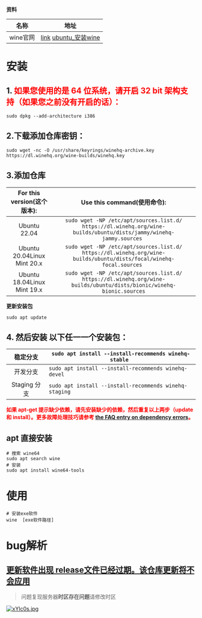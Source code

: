 **资料**

| 名称     | 地址                                                         |
| -------- | ------------------------------------------------------------ |
| wine官网 | [link](https://www.winehq.org/)   [ubuntu_安装wine](https://wiki.winehq.org/Ubuntu_zhcn) |

# **安装**

## **1. <font color='red'>如果您使用的是 64 位系统，请开启 32 bit 架构支持（如果您之前没有开启的话）：</font>**

```shell
sudo dpkg --add-architecture i386 
```

## 2.下载添加仓库密钥：

```shell
sudo wget -nc -O /usr/share/keyrings/winehq-archive.key https://dl.winehq.org/wine-builds/winehq.key
```

## 3.添加仓库

| For this version(这个版本): |                 Use this command(使用命令):                  |
| :-------------------------: | :----------------------------------------------------------: |
|        Ubuntu 22.04         | `sudo wget -NP /etc/apt/sources.list.d/ https://dl.winehq.org/wine-builds/ubuntu/dists/jammy/winehq-jammy.sources ` |
| Ubuntu 20.04Linux Mint 20.x | `sudo wget -NP /etc/apt/sources.list.d/ https://dl.winehq.org/wine-builds/ubuntu/dists/focal/winehq-focal.sources ` |
| Ubuntu 18.04Linux Mint 19.x | `sudo wget -NP /etc/apt/sources.list.d/ https://dl.winehq.org/wine-builds/ubuntu/dists/bionic/winehq-bionic.sources` |

**更新安装包**

```shell
sudo apt update
```

## 4. 然后安装 **以下任一一个安装包**：

|   稳定分支   | `sudo apt install --install-recommends winehq-stable ` |
| :----------: | ------------------------------------------------------ |
|   开发分支   | `sudo apt install --install-recommends winehq-devel `  |
| Staging 分支 | `sudo apt install --install-recommends winehq-staging` |

**<font color='red'>如果 apt-get 提示缺少依赖，请先安装缺少的依赖，然后重复以上两步（update 和 install）。更多故障处理技巧请参考 [the FAQ entry on dependency errors](https://wiki.winehq.org/FAQ#How_do_I_solve_dependency_errors_when_trying_to_install_Wine.3F)。</font>**

## apt 直接安装

```shell
# 搜索 wine64
sudo apt search wine
# 安装
sudo apt install wine64-tools
```



# 使用

```shell
# 安装exe软件
wine  [exe软件路径]
```



#  bug解析

## [更新软件出现  release文件已经过期。该仓库更新将不会应用](https://blog.csdn.net/weixin_45461706/article/details/124357295)

> 问题复现服务器**时区存在问题**请修改时区

[![xYIc0s.jpg](https://s1.ax1x.com/2022/10/10/xYIc0s.jpg)](https://imgse.com/i/xYIc0s) 





